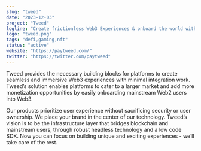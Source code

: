 ```yaml
---
slug: "tweed"
date: "2023-12-03"
project: "Tweed"
logline: "Create frictionless Web3 Experiences & onboard the world with self-custodial Wallets as a Service and NFT Checkout."
logo: "tweed.png"
tags: "defi,gaming,nft"
status: "active"
website: "https://paytweed.com/"
twitter: "https://twitter.com/paytweed"
---
```


Tweed provides the necessary building blocks for platforms to create seamless and immersive Web3 experiences with minimal integration work. Tweed’s solution enables platforms to cater to a larger market and add more monetization opportunities by easily onboarding mainstream Web2 users into Web3.

Our products prioritize user experience without sacrificing security or user ownership. We place your brand in the center of our technology. Tweed’s vision is to be the infrastructure layer that bridges blockchain and mainstream users, through robust headless technology and a low code SDK. Now you can focus on building unique and exciting experiences - we’ll take care of the rest.
